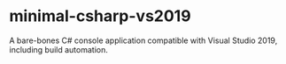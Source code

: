 # minimal-csharp-vs2019
A bare-bones C# console application compatible with Visual Studio 2019, including build automation.
